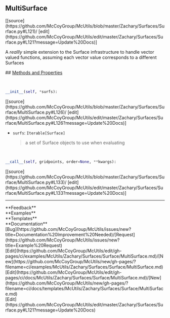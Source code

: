## <a id="McUtils.Zachary.Surfaces.Surface.MultiSurface">MultiSurface</a> 

<div class="docs-source-link" markdown="1">
[[source](https://github.com/McCoyGroup/McUtils/blob/master/Zachary/Surfaces/Surface.py#L121)/
[edit](https://github.com/McCoyGroup/McUtils/edit/master/Zachary/Surfaces/Surface.py#L121?message=Update%20Docs)]
</div>

A _reallly_ simple extension to the Surface infrastructure to handle vector valued functions,
assuming each vector value corresponds to a different Surfaces







<div class="collapsible-section">
 <div class="collapsible-section collapsible-section-header" markdown="1">
## <a class="collapse-link" data-toggle="collapse" href="#methods" markdown="1"> Methods and Properties</a> <a class="float-right" data-toggle="collapse" href="#methods"><i class="fa fa-chevron-down"></i></a>
 </div>
 <div class="collapsible-section collapsible-section-body collapse show" id="methods" markdown="1">
 
<a id="McUtils.Zachary.Surfaces.Surface.MultiSurface.__init__" class="docs-object-method">&nbsp;</a> 
```python
__init__(self, *surfs): 
```
<div class="docs-source-link" markdown="1">
[[source](https://github.com/McCoyGroup/McUtils/blob/master/Zachary/Surfaces/Surface/MultiSurface.py#L126)/
[edit](https://github.com/McCoyGroup/McUtils/edit/master/Zachary/Surfaces/Surface/MultiSurface.py#L126?message=Update%20Docs)]
</div>

  - `surfs`: `Iterable[Surface]`
    > a set of Surface objects to use when evaluating


<a id="McUtils.Zachary.Surfaces.Surface.MultiSurface.__call__" class="docs-object-method">&nbsp;</a> 
```python
__call__(self, gridpoints, order=None, **kwargs): 
```
<div class="docs-source-link" markdown="1">
[[source](https://github.com/McCoyGroup/McUtils/blob/master/Zachary/Surfaces/Surface/MultiSurface.py#L133)/
[edit](https://github.com/McCoyGroup/McUtils/edit/master/Zachary/Surfaces/Surface/MultiSurface.py#L133?message=Update%20Docs)]
</div>
 </div>
</div>












---


<div markdown="1" class="text-secondary">
<div class="container">
  <div class="row">
   <div class="col" markdown="1">
**Feedback**   
</div>
   <div class="col" markdown="1">
**Examples**   
</div>
   <div class="col" markdown="1">
**Templates**   
</div>
   <div class="col" markdown="1">
**Documentation**   
</div>
   <div class="col" markdown="1">
   
</div>
   <div class="col" markdown="1">
   
</div>
   <div class="col" markdown="1">
   
</div>
</div>
  <div class="row">
   <div class="col" markdown="1">
[Bug](https://github.com/McCoyGroup/McUtils/issues/new?title=Documentation%20Improvement%20Needed)/[Request](https://github.com/McCoyGroup/McUtils/issues/new?title=Example%20Request)   
</div>
   <div class="col" markdown="1">
[Edit](https://github.com/McCoyGroup/McUtils/edit/gh-pages/ci/examples/McUtils/Zachary/Surfaces/Surface/MultiSurface.md)/[New](https://github.com/McCoyGroup/McUtils/new/gh-pages/?filename=ci/examples/McUtils/Zachary/Surfaces/Surface/MultiSurface.md)   
</div>
   <div class="col" markdown="1">
[Edit](https://github.com/McCoyGroup/McUtils/edit/gh-pages/ci/docs/McUtils/Zachary/Surfaces/Surface/MultiSurface.md)/[New](https://github.com/McCoyGroup/McUtils/new/gh-pages/?filename=ci/docs/templates/McUtils/Zachary/Surfaces/Surface/MultiSurface.md)   
</div>
   <div class="col" markdown="1">
[Edit](https://github.com/McCoyGroup/McUtils/edit/master/Zachary/Surfaces/Surface.py#L121?message=Update%20Docs)   
</div>
   <div class="col" markdown="1">
   
</div>
   <div class="col" markdown="1">
   
</div>
   <div class="col" markdown="1">
   
</div>
</div>
</div>
</div>